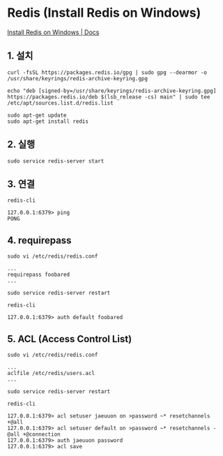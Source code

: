 # Redis (Install Redis on Windows)
[Install Redis on Windows | Docs](https://redis.io/docs/latest/operate/oss_and_stack/install/install-redis/install-redis-on-windows/)

## 1. 설치
```
curl -fsSL https://packages.redis.io/gpg | sudo gpg --dearmor -o /usr/share/keyrings/redis-archive-keyring.gpg

echo "deb [signed-by=/usr/share/keyrings/redis-archive-keyring.gpg] https://packages.redis.io/deb $(lsb_release -cs) main" | sudo tee /etc/apt/sources.list.d/redis.list

sudo apt-get update
sudo apt-get install redis
```

## 2. 실행
```
sudo service redis-server start
```

## 3. 연결
```
redis-cli

127.0.0.1:6379> ping
PONG
```

## 4. requirepass
```
sudo vi /etc/redis/redis.conf

...
requirepass foobared
...

sudo service redis-server restart
```
```
redis-cli

127.0.0.1:6379> auth default foobared
```

## 5. ACL (Access Control List)
```
sudo vi /etc/redis/redis.conf

...
aclfile /etc/redis/users.acl
...

sudo service redis-server restart
```
```
redis-cli

127.0.0.1:6379> acl setuser jaeuuon on >password ~* resetchannels +@all
127.0.0.1:6379> acl setuser default on >password ~* resetchannels -@all +@connection
127.0.0.1:6379> auth jaeuuon password
127.0.0.1:6379> acl save
```



